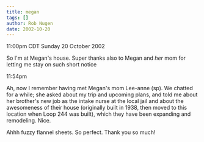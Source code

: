 ```yaml
---
title: megan
tags: []
author: Rob Nugen
date: 2002-10-20
---
```


<p class=date>11:00pm CDT Sunday 20 October 2002</p>

<p>So I'm at Megan's house.  Super thanks also to Megan and
<em>her</em> mom for letting me stay on such short notice</p>

<p class=date>11:54pm</p>

<p>Ah, now I remember having met Megan's mom Lee-anne (sp).  We
chatted for a while; she asked about my trip and upcoming plans, and
told me about her brother's new job as the intake nurse at the local
jail and about the awesomeness of their house (originally built in
1938, then moved to this location when Loop 244 was built), which they
have been expanding and remodeling.  Nice.</p>

<p>Ahhh fuzzy flannel sheets.  So perfect.  Thank you so much!</p>
